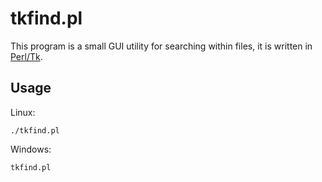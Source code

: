 # tkfind.pl

This program is a small GUI utility for searching within files, it is written
in [Perl/Tk][].

## Usage

Linux:

	./tkfind.pl

Windows:

	tkfind.pl

[Perl/Tk]: http://search.cpan.org/~ni-s/Tk/pod/UserGuide.pod
